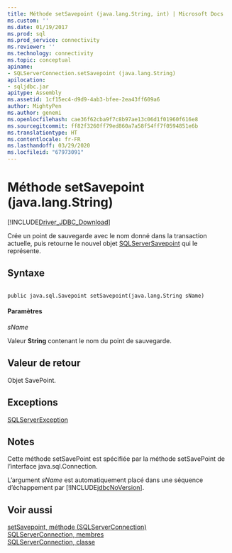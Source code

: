 ```yaml
---
title: Méthode setSavepoint (java.lang.String, int) | Microsoft Docs
ms.custom: ''
ms.date: 01/19/2017
ms.prod: sql
ms.prod_service: connectivity
ms.reviewer: ''
ms.technology: connectivity
ms.topic: conceptual
apiname:
- SQLServerConnection.setSavepoint (java.lang.String)
apilocation:
- sqljdbc.jar
apitype: Assembly
ms.assetid: 1cf15ec4-d9d9-4ab3-bfee-2ea43ff609a6
author: MightyPen
ms.author: genemi
ms.openlocfilehash: cae36f62cba9f7c8b97ae13c06d1f01960f616e8
ms.sourcegitcommit: ff82f3260ff79ed860a7a58f54ff7f0594851e6b
ms.translationtype: HT
ms.contentlocale: fr-FR
ms.lasthandoff: 03/29/2020
ms.locfileid: "67973091"
---
```

# <a name="setsavepoint-method-javalangstring"></a>Méthode setSavepoint (java.lang.String)
[!INCLUDE[Driver_JDBC_Download](../../../includes/driver_jdbc_download.md)]

  Crée un point de sauvegarde avec le nom donné dans la transaction actuelle, puis retourne le nouvel objet [SQLServerSavepoint](../../../connect/jdbc/reference/sqlserversavepoint-class.md) qui le représente.  
  
## <a name="syntax"></a>Syntaxe  
  
```  
  
public java.sql.Savepoint setSavepoint(java.lang.String sName)  
```  
  
#### <a name="parameters"></a>Paramètres  
 *sName*  
  
 Valeur **String** contenant le nom du point de sauvegarde.  
  
## <a name="return-value"></a>Valeur de retour  
 Objet SavePoint.  
  
## <a name="exceptions"></a>Exceptions  
 [SQLServerException](../../../connect/jdbc/reference/sqlserverexception-class.md)  
  
## <a name="remarks"></a>Notes  
 Cette méthode setSavePoint est spécifiée par la méthode setSavePoint de l’interface java.sql.Connection.  
  
 L’argument *sName* est automatiquement placé dans une séquence d’échappement par [!INCLUDE[jdbcNoVersion](../../../includes/jdbcnoversion_md.md)].  
  
## <a name="see-also"></a>Voir aussi  
 [setSavepoint, méthode &#40;SQLServerConnection&#41;](../../../connect/jdbc/reference/setsavepoint-method-sqlserverconnection.md)   
 [SQLServerConnection, membres](../../../connect/jdbc/reference/sqlserverconnection-members.md)   
 [SQLServerConnection, classe](../../../connect/jdbc/reference/sqlserverconnection-class.md)  
  
  
